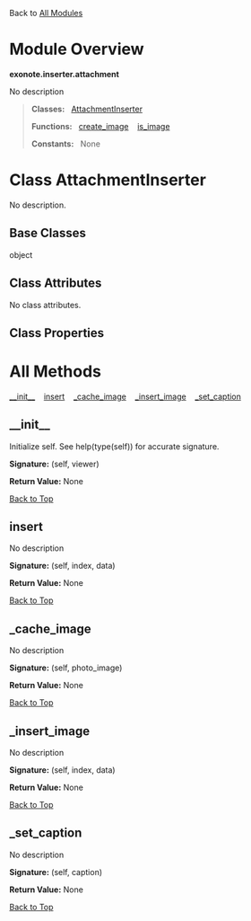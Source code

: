 Back to [All Modules](https://github.com/pyrustic/blob/master/docs/modules/README.md#readme)

# Module Overview

**exonote.inserter.attachment**
 
No description

> **Classes:** &nbsp; [AttachmentInserter](https://github.com/pyrustic/blob/master/docs/modules/content/exonote.inserter.attachment/content/classes/AttachmentInserter.md#class-attachmentinserter)
>
> **Functions:** &nbsp; [create\_image](https://github.com/pyrustic/blob/master/docs/modules/content/exonote.inserter.attachment/content/functions.md#create_image) &nbsp;&nbsp; [is\_image](https://github.com/pyrustic/blob/master/docs/modules/content/exonote.inserter.attachment/content/functions.md#is_image)
>
> **Constants:** &nbsp; None

# Class AttachmentInserter
No description.

## Base Classes
object

## Class Attributes
No class attributes.

## Class Properties


# All Methods
[\_\_init\_\_](#__init__) &nbsp;&nbsp; [insert](#insert) &nbsp;&nbsp; [\_cache\_image](#_cache_image) &nbsp;&nbsp; [\_insert\_image](#_insert_image) &nbsp;&nbsp; [\_set\_caption](#_set_caption)

## \_\_init\_\_
Initialize self.  See help(type(self)) for accurate signature.



**Signature:** (self, viewer)





**Return Value:** None

[Back to Top](#module-overview)


## insert
No description



**Signature:** (self, index, data)





**Return Value:** None

[Back to Top](#module-overview)


## \_cache\_image
No description



**Signature:** (self, photo\_image)





**Return Value:** None

[Back to Top](#module-overview)


## \_insert\_image
No description



**Signature:** (self, index, data)





**Return Value:** None

[Back to Top](#module-overview)


## \_set\_caption
No description



**Signature:** (self, caption)





**Return Value:** None

[Back to Top](#module-overview)



